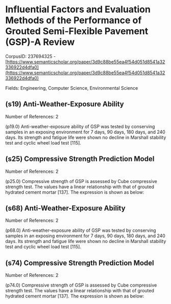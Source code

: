 # Influential Factors and Evaluation Methods of the Performance of Grouted Semi-Flexible Pavement (GSP)-A Review

CorpusID: 237694325 - [https://www.semanticscholar.org/paper/3d9c88be55ea4f54d051d8541a32336922d4dfa0](https://www.semanticscholar.org/paper/3d9c88be55ea4f54d051d8541a32336922d4dfa0)

Fields: Engineering, Computer Science, Environmental Science

## (s19) Anti-Weather-Exposure Ability
Number of References: 2

(p19.0) Anti-weather-exposure ability of GSP was tested by conserving samples in an exposing environment for 7 days, 90 days, 180 days, and 240 days. Its strength and fatigue life were shown no decline in Marshall stability test and cyclic wheel load test [115].
## (s25) Compressive Strength Prediction Model
Number of References: 2

(p25.0) Compressive strength of GSP is assessed by Cube compressive strength test. The values have a linear relationship with that of grouted hydrated cement mortar [137]. The expression is shown as below:
## (s68) Anti-Weather-Exposure Ability
Number of References: 2

(p68.0) Anti-weather-exposure ability of GSP was tested by conserving samples in an exposing environment for 7 days, 90 days, 180 days, and 240 days. Its strength and fatigue life were shown no decline in Marshall stability test and cyclic wheel load test [115].
## (s74) Compressive Strength Prediction Model
Number of References: 2

(p74.0) Compressive strength of GSP is assessed by Cube compressive strength test. The values have a linear relationship with that of grouted hydrated cement mortar [137]. The expression is shown as below:

